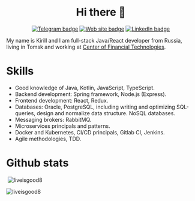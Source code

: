 <h1 align="center">Hi there 👋</h1>
<div align="center">
  
  [![Telegram badge](https://img.shields.io/badge/-Telegram-informational?logo=telegram&style=flat)](https://t.me/liveisgood8)
  [![Web site badge](https://img.shields.io/badge/-Portfolio-green?style=flat)](https://t.me/liveisgood8)
  [![LinkedIn badge](https://img.shields.io/badge/-LinkedIn-blue?logo=linkedin&style=flat)](https://linkedin.com/in/liveisgood8)
  
</div>

My name is Kirill and I am full-stack Java/React developer from Russia, living in Tomsk and working at [Center of Financial Technologies](https://www.cft.ru/).



Skills
======================

- Good knowledge of Java, Kotlin, JavaScript, TypeScript.
- Backend development: Spring framework, Node.js (Express).
- Frontend development: React, Redux.
- Databases: Oracle, PostgreSQL, including writing and optimizing SQL-queries, design and normalize data structure. NoSQL databases.
- Messaging brokers: RabbitMQ.
- Microservices principals and patterns.
- Docker and Kubernetes, CI/CD principals, Gitlab CI, Jenkins.
- Agile methodologies, TDD.

Github stats
======================

<span>&nbsp;<img align="center" src="https://github-readme-stats.vercel.app/api?username=liveisgood8&show_icons=true&locale=en" alt="liveisgood8" /></span>

<span><img align="left" src="https://github-readme-stats.vercel.app/api/top-langs?username=liveisgood8&show_icons=true&locale=en&layout=compact" alt="liveisgood8" /></span>
